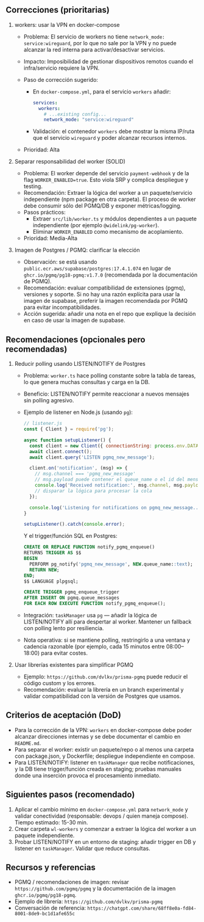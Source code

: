 ## Correcciones (prioritarias)

1) workers: usar la VPN en docker-compose
   - Problema: El servicio de workers no tiene `network_mode: service:wireguard`, por lo que no sale por la VPN y no puede alcanzar la red interna para activar/desactivar servicios.
   - Impacto: Imposibilidad de gestionar dispositivos remotos cuando el infra/servicio requiere la VPN.
   - Paso de corrección sugerido:

     - En `docker-compose.yml`, para el servicio `workers` añadir:

       ```yaml
       services:
         workers:
           # ...existing config...
           network_mode: "service:wireguard"
       ```

     - Validación: el contenedor `workers` debe mostrar la misma IP/ruta que el servicio `wireguard` y poder alcanzar recursos internos.
   - Prioridad: Alta

2) Separar responsabilidad del worker (SOLID)
   - Problema: El worker depende del servicio `payment-webhook` y de la flag `WORKER_ENABLED=true`. Esto viola SRP y complica despliegue y testing.
   - Recomendación: Extraer la lógica del worker a un paquete/servicio independiente (npm package en otra carpeta). El proceso de worker debe consumir sólo del PGMQ/DB y exponer métricas/logging.
   - Pasos prácticos:
     - Extraer `src/lib/worker.ts` y módulos dependientes a un paquete independiente (por ejemplo `@widelink/pg-worker`).
     - Eliminar `WORKER_ENABLED` como mecanismo de acoplamiento.
   - Prioridad: Media-Alta

3) Imagen de Postgres / PGMQ: clarificar la elección
   - Observación: se está usando `public.ecr.aws/supabase/postgres:17.4.1.074` en lugar de `ghcr.io/pgmq/pg18-pgmq:v1.7.0` (recomendada por la documentación de PGMQ).
   - Recomendación: evaluar compatibilidad de extensiones (pgmq), versiones y soporte. Si no hay una razón explícita para usar la imagen de supabase, preferir la imagen recomendada por PGMQ para evitar incompatibilidades.
   - Acción sugerida: añadir una nota en el repo que explique la decisión en caso de usar la imagen de supabase.


## Recomendaciones (opcionales pero recomendadas)

1) Reducir polling usando LISTEN/NOTIFY de Postgres
   - Problema: `worker.ts` hace polling constante sobre la tabla de tareas, lo que genera muchas consultas y carga en la DB.
   - Beneficio: LISTEN/NOTIFY permite reaccionar a nuevos mensajes sin polling agresivo.
   - Ejemplo de listener en Node.js (usando `pg`):

     ```js
     // listener.js
     const { Client } = require('pg');

     async function setupListener() {
       const client = new Client({ connectionString: process.env.DATABASE_URL });
       await client.connect();
       await client.query('LISTEN pgmq_new_message');

       client.on('notification', (msg) => {
         // msg.channel === 'pgmq_new_message'
         // msg.payload puede contener el queue_name o el id del mensaje
         console.log('Received notification:', msg.channel, msg.payload);
         // disparar la lógica para procesar la cola
       });

       console.log('Listening for notifications on pgmq_new_message...');
     }

     setupListener().catch(console.error);
     ```

     Y el trigger/función SQL en Postgres:

     ```sql
     CREATE OR REPLACE FUNCTION notify_pgmq_enqueue()
     RETURNS TRIGGER AS $$
     BEGIN
       PERFORM pg_notify('pgmq_new_message', NEW.queue_name::text);
       RETURN NEW;
     END;
     $$ LANGUAGE plpgsql;

     CREATE TRIGGER pgmq_enqueue_trigger
     AFTER INSERT ON pgmq.queue_messages
     FOR EACH ROW EXECUTE FUNCTION notify_pgmq_enqueue();
     ```

   - Integración: `taskManager` usa `pg` — añadir la lógica de LISTEN/NOTIFY allí para despertar al worker. Mantener un fallback con polling lento por resiliencia.
   - Nota operativa: si se mantiene polling, restringirlo a una ventana y cadencia razonable (por ejemplo, cada 15 minutos entre 08:00–18:00) para evitar costes.

2) Usar librerías existentes para simplificar PGMQ
   - Ejemplo: `https://github.com/dvlkv/prisma-pgmq` puede reducir el código custom y los errores.
   - Recomendación: evaluar la librería en un branch experimental y validar compatibilidad con la versión de Postgres que usamos.


## Criterios de aceptación (DoD)

- Para la corrección de la VPN: `workers` en docker-compose debe poder alcanzar direcciones internas y se debe documentar el cambio en `README.md`.
- Para separar el worker: existir un paquete/repo o al menos una carpeta con package.json, y Dockerfile; despliegue independiente en compose.
- Para LISTEN/NOTIFY: listener en `taskManager` que recibe notificaciones, y la DB tiene trigger/función creada en staging; pruebas manuales donde una inserción provoca el procesamiento inmediato.


## Siguientes pasos (recomendado)

1. Aplicar el cambio mínimo en `docker-compose.yml` para `network_mode` y validar conectividad (responsable: devops / quien maneja compose). Tiempo estimado: 15-30 min.
2. Crear carpeta `wl-workers` y comenzar a extraer la lógica del worker a un paquete independiente.
3. Probar LISTEN/NOTIFY en un entorno de staging: añadir trigger en DB y listener en `taskManager`. Validar que reduce consultas.


## Recursos y referencias

- PGMQ / recomendaciones de imagen: revisar `https://github.com/pgmq/pgmq` y la documentación de la imagen `ghcr.io/pgmq/pg18-pgmq`.
- Ejemplo de librería: `https://github.com/dvlkv/prisma-pgmq`
- Conversación de referencia: `https://chatgpt.com/share/68ff8e0a-fd84-8001-8de9-bc1d1afe655c`
